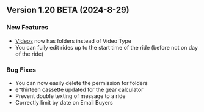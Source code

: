  ## Version 1.20 BETA (2024-8-29)
 ### New Features
 - [Videos](/Video/browse) now has folders instead of Video Type
 - You can fully edit rides up to the start time of the ride (before not on day of the ride)

 ### Bug Fixes
 - You can now easily delete the permission for folders
 - e*thirteen cassette updated for the gear calculator
 - Prevent double texting of message to a ride
 - Correctly limit by date on Email Buyers

